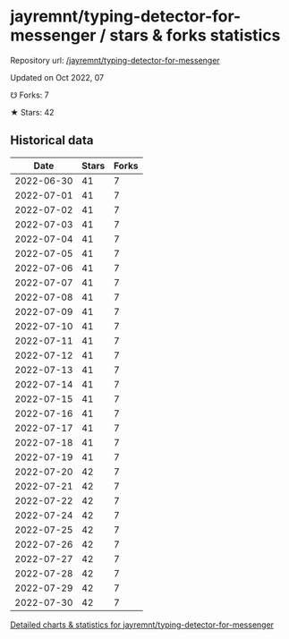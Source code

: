 # jayremnt/typing-detector-for-messenger / stars & forks statistics

Repository url: [/jayremnt/typing-detector-for-messenger](https://github.com/jayremnt/typing-detector-for-messenger)

Updated on Oct 2022, 07

☋ Forks: 7

★ Stars: 42

## Historical data
| Date | Stars | Forks |
|------|-------|-------|
| 2022-06-30 | 41 | 7 | 
| 2022-07-01 | 41 | 7 | 
| 2022-07-02 | 41 | 7 | 
| 2022-07-03 | 41 | 7 | 
| 2022-07-04 | 41 | 7 | 
| 2022-07-05 | 41 | 7 | 
| 2022-07-06 | 41 | 7 | 
| 2022-07-07 | 41 | 7 | 
| 2022-07-08 | 41 | 7 | 
| 2022-07-09 | 41 | 7 | 
| 2022-07-10 | 41 | 7 | 
| 2022-07-11 | 41 | 7 | 
| 2022-07-12 | 41 | 7 | 
| 2022-07-13 | 41 | 7 | 
| 2022-07-14 | 41 | 7 | 
| 2022-07-15 | 41 | 7 | 
| 2022-07-16 | 41 | 7 | 
| 2022-07-17 | 41 | 7 | 
| 2022-07-18 | 41 | 7 | 
| 2022-07-19 | 41 | 7 | 
| 2022-07-20 | 42 | 7 | 
| 2022-07-21 | 42 | 7 | 
| 2022-07-22 | 42 | 7 | 
| 2022-07-24 | 42 | 7 | 
| 2022-07-25 | 42 | 7 | 
| 2022-07-26 | 42 | 7 | 
| 2022-07-27 | 42 | 7 | 
| 2022-07-28 | 42 | 7 | 
| 2022-07-29 | 42 | 7 | 
| 2022-07-30 | 42 | 7 | 


[Detailed charts & statistics for jayremnt/typing-detector-for-messenger](https://reviewgithub.com/rep/jayremnt/typing-detector-for-messenger)
